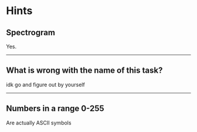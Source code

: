 # Hints
## Spectrogram
Yes.

---

## What is wrong with the name of this task?
idk go and figure out by yourself

---

## Numbers in a range 0-255
Are actually ASCII symbols
